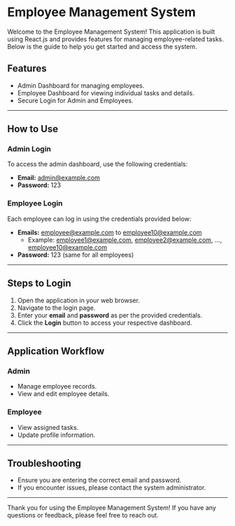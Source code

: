 # Employee Management System

Welcome to the Employee Management System! This application is built using React.js and provides features for managing employee-related tasks. Below is the guide to help you get started and access the system.

## Features
- Admin Dashboard for managing employees.
- Employee Dashboard for viewing individual tasks and details.
- Secure Login for Admin and Employees.

---

## How to Use

### Admin Login
To access the admin dashboard, use the following credentials:

- **Email:** admin@example.com
- **Password:** 123

### Employee Login
Each employee can log in using the credentials provided below:

- **Emails:** employee@example.com to employee10@example.com
  - Example: employee1@example.com, employee2@example.com, ..., employee10@example.com
- **Password:** 123 (same for all employees)

---

## Steps to Login
1. Open the application in your web browser.
2. Navigate to the login page.
3. Enter your **email** and **password** as per the provided credentials.
4. Click the **Login** button to access your respective dashboard.

---

## Application Workflow
### Admin
- Manage employee records.
- View and edit employee details.

### Employee
- View assigned tasks.
- Update profile information.

---

## Troubleshooting
- Ensure you are entering the correct email and password.
- If you encounter issues, please contact the system administrator.

---

Thank you for using the Employee Management System! If you have any questions or feedback, please feel free to reach out.

